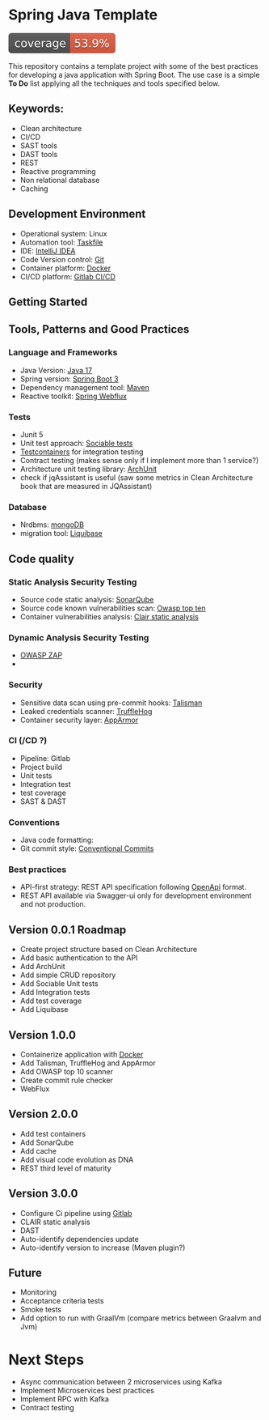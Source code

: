 # Spring Java Template

![](https://github.com/FranciscoBarbosa/spring-java-template/blob/main/.github/badges/jacoco.svg)

This repository contains a template project with some of the best practices for developing a java application with Spring Boot. The use case is a simple **To Do** list applying all the techniques and tools specified below.

## Keywords: 

* Clean architecture
* CI/CD
* SAST tools
* DAST tools
* REST
* Reactive programming
* Non relational database
* Caching

## Development Environment

* Operational system: Linux
* Automation tool: [Taskfile](https://taskfile.dev/)
* IDE: [IntelliJ IDEA](https://www.jetbrains.com/idea/)
* Code Version control: [Git](https://git-scm.com/)
* Container platform: [Docker](https://www.docker.com/)
* CI/CD platform: [Gitlab CI/CD](https://docs.gitlab.com/ee/ci/)

## Getting Started




## Tools, Patterns and Good Practices

### Language and Frameworks
* Java Version: [Java 17](https://jdk.java.net/17/)
* Spring version: [Spring Boot 3](https://spring.io/projects/spring-boot)
* Dependency management tool: [Maven](https://maven.apache.org/)
* Reactive toolkit: [Spring Webflux](https://docs.spring.io/spring-framework/reference/web/webflux.html)

### Tests
* Junit 5
* Unit test approach: [Sociable tests](https://martinfowler.com/bliki/UnitTest.html)
* [Testcontainers](https://testcontainers.com/) for integration testing
* Contract testing (makes sense only if I implement more than 1 service?) 
* Architecture unit testing library: [ArchUnit](https://www.archunit.org/)
* check if jqAssistant is useful (saw some metrics in Clean Architecture book that are measured in JQAssistant)

### Database
* Nrdbms: [mongoDB](https://www.mongodb.com/)
* migration tool: [Liquibase](https://www.liquibase.org/)

## Code quality

### Static Analysis Security Testing
* Source code static analysis: [SonarQube](https://www.sonarsource.com/)
* Source code known vulnerabilities scan: [Owasp top ten](https://owasp.org/www-project-top-ten/)
* Container vulnerabilities analysis: [Clair static analysis](https://github.com/quay/clair)

### Dynamic Analysis Security Testing
* [OWASP ZAP](https://www.zaproxy.org/)
*

### Security
* Sensitive data scan using pre-commit hooks: [Talisman](https://github.com/thoughtworks/talisman)
* Leaked credentials scanner: [TruffleHog](https://github.com/trufflesecurity/trufflehog)
* Container security layer: [AppArmor](https://apparmor.net/)


### CI (/CD ?)
* Pipeline: Gitlab 
* Project build
* Unit tests
* Integration test
* test coverage
* SAST & DAST


### Conventions
* Java code formatting:
* Git commit style: [Conventional Commits](https://www.conventionalcommits.org/en/v1.0.0/)

### Best practices
* API-first strategy: REST API specification following [OpenApi](https://www.openapis.org/) format.
* REST API available via Swagger-ui only for development environment and not production.

## Version 0.0.1 Roadmap
* Create project structure based on Clean Architecture
* Add basic authentication to the API
* Add ArchUnit
* Add simple CRUD repository 
* Add Sociable Unit tests
* Add Integration tests
* Add test coverage 
* Add Liquibase

## Version 1.0.0
* Containerize application with [Docker](https://www.docker.com/)
* Add Talisman, TruffleHog and AppArmor
* Add OWASP top 10 scanner
* Create commit rule checker
* WebFlux

## Version 2.0.0
* Add test containers
* Add SonarQube
* Add cache
* Add visual code evolution as DNA
* REST third level of maturity

## Version 3.0.0
* Configure Ci pipeline using [Gitlab](https://about.gitlab.com/)
* CLAIR static analysis
* DAST
* Auto-identify dependencies update
* Auto-identify version to increase (Maven plugin?)

## Future
* Monitoring
* Acceptance criteria tests
* Smoke tests
* Add option to run with GraalVm (compare metrics between Graalvm and Jvm)

# Next Steps
* Async communication between 2 microservices using Kafka
* Implement Microservices best practices
* Implement RPC with Kafka
* Contract testing























